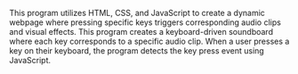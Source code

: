 This program utilizes HTML, CSS, and JavaScript to create a dynamic webpage where pressing specific keys triggers corresponding audio clips and visual effects.
 This program creates a keyboard-driven soundboard where each key corresponds to a specific audio clip. When a user presses a key on their keyboard, the program detects the key press event using JavaScript. 
